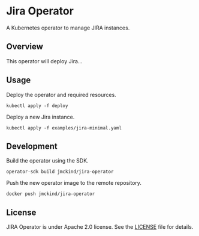# Jira Operator

A Kubernetes operator to manage JIRA instances.

## Overview

This operator will deploy Jira...

## Usage

Deploy the operator and required resources.

```
kubectl apply -f deploy
```

Deploy a new Jira instance.

```
kubectl apply -f examples/jira-minimal.yaml
```

## Development

Build the operator using the SDK.

```
operator-sdk build jmckind/jira-operator
```

Push the new operator image to the remote repository.

```
docker push jmckind/jira-operator
```

## License

JIRA Operator is under Apache 2.0 license. See the [LICENSE][license_file] file for details.

[license_file]:./LICENSE
